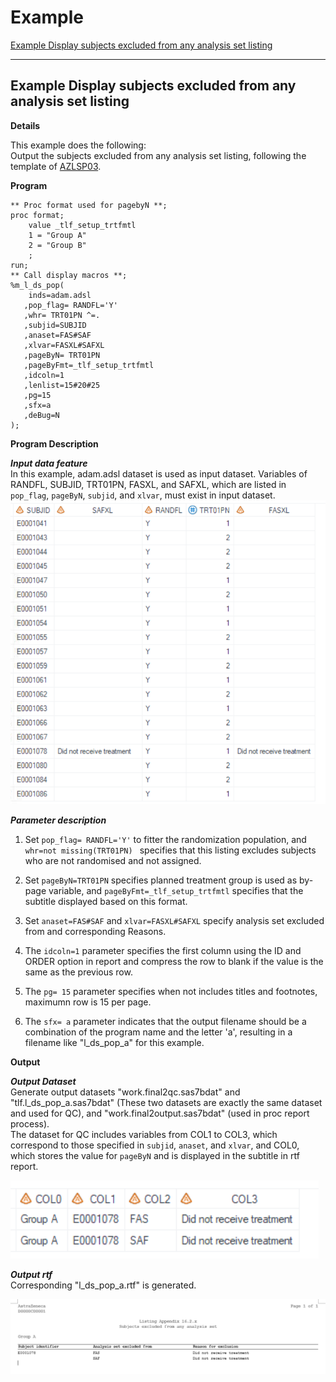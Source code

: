 # Example

[Example Display subjects excluded from any analysis set listing](#example-display-subjects-excluded-from-any-analysis-set-listing)<br>

---

## Example Display subjects excluded from any analysis set listing

**Details**<br>

This example does the following:<br>
Output the subjects excluded from any analysis set listing, following the template of [AZLSP03](https://azcollaboration.sharepoint.com/sites/O-GEM2/Shared%20Documents/General/O-GEM%20Index.xlsx?d=wb25d071b4025404caf18f0d7487c4b1d&csf=1&web=1&e=qqQgUc&nav=MTVfezcyQTE2Rjc4LTcyODItNEYyOC1BQjYzLUNBMUFBM0I1MUY1Q30).

**Program**

```sas
** Proc format used for pagebyN **;
proc format;
 	value _tlf_setup_trtfmtl 
	1 = "Group A"
	2 = "Group B"
	;
run;
** Call display macros **;
%m_l_ds_pop(
	inds=adam.adsl
   ,pop_flag= RANDFL='Y'
   ,whr= TRT01PN ^=.
   ,subjid=SUBJID
   ,anaset=FAS#SAF
   ,xlvar=FASXL#SAFXL
   ,pageByN= TRT01PN
   ,pageByFmt=_tlf_setup_trtfmtl
   ,idcoln=1
   ,lenlist=15#20#25
   ,pg=15
   ,sfx=a
   ,deBug=N
); 
```
**Program Description**<br>

***Input data feature***<br>
In this example, adam.adsl dataset is used as input dataset. Variables of RANDFL, SUBJID, TRT01PN, FASXL, and SAFXL, which are listed in `pop_flag`, `pageByN`, `subjid`, and `xlvar`, must exist in input dataset. 
![input1](input1.png)<br>

***Parameter description***<br>
1. Set `pop_flag= RANDFL='Y'` to fitter the randomization population, and `whr=not missing(TRT01PN) ` specifies that this listing excludes subjects who are not randomised and not assigned. <br>

2. Set `pageByN=TRT01PN` specifies planned treatment group is used as by-page variable, and `pageByFmt=_tlf_setup_trtfmtl` specifies that the subtitle displayed based on this format.<br> 

3. Set `anaset=FAS#SAF` and `xlvar=FASXL#SAFXL` specify analysis set excluded from and  corresponding Reasons.<br>

4. The `idcoln=1` parameter specifies the first column using the ID and ORDER option in report and compress the row to blank if the value is the same as the previous row.<br>

5. The `pg= 15` parameter specifies when not includes titles and footnotes, maximumn row is 15 per page.<br>

6. The `sfx= a` parameter indicates that the output filename should be a combination of the program name and the letter 'a', resulting in a filename like "l_ds_pop_a" for this example. <br>

**Output**<br>

***Output Dataset***<br>
Generate output datasets "work.final2qc.sas7bdat" and "tlf.l_ds_pop_a.sas7bdat" (These two datasets are exactly the same dataset and used for QC), and "work.final2output.sas7bdat" (used in proc report process).<br>
The dataset for QC includes variables from COL1 to COL3, which correspond to those specified in `subjid`, `anaset`, and `xlvar`, and COL0, which stores the value for `pageByN` and is displayed in the subtitle in rtf report. 

![Output1.1](output1.1.png)<br>

***Output rtf***<br>
Corresponding "l_ds_pop_a.rtf" is generated.<br>  

![Output1.2](output1.2.png)
<br>

 